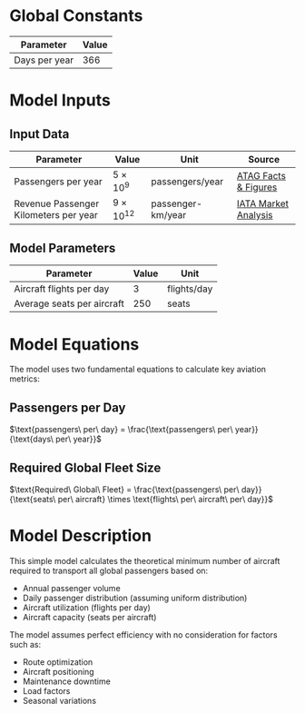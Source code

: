 
# Global Constants

| Parameter | Value |
|-----------|-------|
| Days per year | 366 |

# Model Inputs

## Input Data

| Parameter | Value | Unit | Source |
|-----------| ----- | ---- | ------ |
| Passengers per year | $5 \times 10^9$ | passengers/year | [ATAG Facts & Figures](https://atag.org/facts-figures) |
| Revenue Passenger Kilometers per year | $9 \times 10^{12}$ | passenger-km/year | [IATA Market Analysis](https://www.iata.org/en/iata-repository/publications/economic-reports/air-passenger-market-analysis-december-2024/) |

## Model Parameters

| Parameter | Value | Unit |
|-----------| ----- | ---- |
| Aircraft flights per day | 3 | flights/day |
| Average seats per aircraft | 250 | seats |

# Model Equations

The model uses two fundamental equations to calculate key aviation metrics:

## Passengers per Day
$\text{passengers\ per\ day} = \frac{\text{passengers\ per\ year}}{\text{days\ per\ year}}$

## Required Global Fleet Size
$\text{Required\ Global\ Fleet} = \frac{\text{passengers\ per\ day}}{\text{seats\ per\ aircraft} \times \text{flights\ per\ aircraft\ per\ day}}$

# Model Description

This simple model calculates the theoretical minimum number of aircraft required to transport all global passengers based on:
- Annual passenger volume
- Daily passenger distribution (assuming uniform distribution)
- Aircraft utilization (flights per day)
- Aircraft capacity (seats per aircraft)

The model assumes perfect efficiency with no consideration for factors such as:
- Route optimization
- Aircraft positioning
- Maintenance downtime
- Load factors
- Seasonal variations 